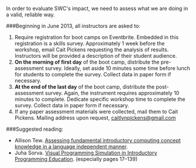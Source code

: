 In order to evaluate SWC's impact, we need to assess what we are doing in a valid, reliable way.

###Beginning in June 2013, all instructors are asked to:

1. Require registration for boot camps on Eventbrite. Embedded in this registration is a skills survey. Approximately 1 week before the workshop, email Cait Pickens requesting the analysis of results. Instructors will be provided a description of their student audience.
2. **On the morning of first day** of the boot camp, distribute the pre-assessment survey. Ideally, set aside 10 minutes some time before lunch for students to complete the survey. Collect data in paper form if necessary.
3. **At the end of the last day** of the boot camp, distribute the post-assessment survey. Again, the instrument requires approximately 10 minutes to complete. Dedicate specific workshop time to complete the survey. Collect data in paper form if necessary.
4. If any paper assessment materials were collected, mail them to Cait Pickens. Mailing address upon request, caitlynpickens@gmail.com

###Suggested reading:

* Allison Tew.  [Assessing fundamental introductory computing concept
  knowledge in a language independent manner][Tew2010].
* Juha Sorva.  [Visual Programming Simulation in Introductory
  Programming Education][Sorva2012].  (especially pages 17&ndash;139)

[Tew2010]: http://hdl.handle.net/1853/37090
[Sorva2012]: http://lib.tkk.fi/Diss/2012/isbn9789526046266/
